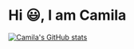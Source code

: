 # Hi :smiley:, I am Camila

[![Camila's GitHub stats](https://github-readme-stats.vercel.app/api?username=anuraghazra)](https://github.com/mibezerra/github-readme-stats)

